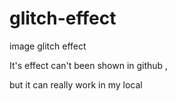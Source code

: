# glitch-effect
image glitch effect

It's effect can't been shown in github , 

but it can really work in my local
